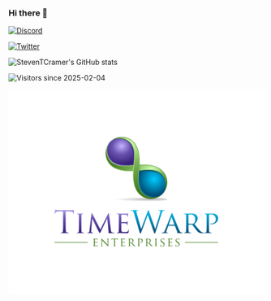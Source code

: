 ### Hi there 👋

[![Discord](https://img.shields.io/discord/715274085940199487?logo=discord)](https://discord.gg/97tvbEr2AQ)

[![Twitter](https://img.shields.io/twitter/follow/StevenTCramer.svg)](https://twitter.com/intent/follow?screen_name=StevenTCramer)

![StevenTCramer's GitHub stats](https://github-readme-stats.vercel.app/api?username=StevenTCramer&show_icons=true&theme=dark)

![Visitors since 2025-02-04](http://estruyf-github.azurewebsites.net/api/VisitorHit?user=steventcramer&repo=steventcramer&countColor=%237B1E7A)

![TimeWarp Logo](https://raw.githubusercontent.com/TimeWarpEngineering/timewarp-state/master/assets/logo.svg)

